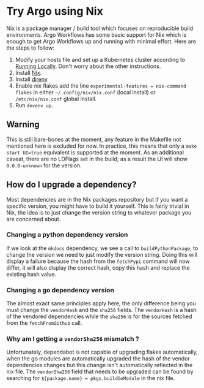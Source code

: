 # Try Argo using Nix

Nix is a package manager / build tool which focuses on reproducible build environments.
Argo Workflows has some basic support for Nix which is enough to get Argo Workflows up and running with minimal effort.
Here are the steps to follow:

  1. Modify your hosts file and set up a Kubernetes cluster according to [Running Locally](running-locally.md). Don't worry about the other instructions.
  2. Install [Nix](https://nixos.org/download.html).
  3. Install [direnv](https://devenv.sh/getting-started/)
  4. Enable nix flakes add the line `experimental-features = nix-command flakes` in either `~/.config/nix/nix.conf` (local install) or `/etc/nix/nix.conf` global install.
  5. Run `devenv up`.

## Warning

This is still bare-bones at the moment, any feature in the Makefile not mentioned here is excluded for now.
In practice, this means that only a `make start UI=true` equivalent is supported at the moment.
As an additional caveat, there are no LDFlags set in the build; as a result the UI will show `0.0.0-unknown` for the version.

## How do I upgrade a dependency?

Most dependencies are in the Nix packages repository but if you want a specific version, you might have to build it yourself.
This is fairly trivial in Nix, the idea is to just change the version string to whatever package you are concerned about.

### Changing a python dependency version

If we look at the `mkdocs` dependency, we see a call to `buildPythonPackage`, to change the version we need to just modify the version string.
Doing this will display a failure because the hash from the `fetchPypi` command will now differ, it will also display the correct hash, copy this hash
and replace the existing hash value.

### Changing a go dependency version

The almost exact same principles apply here, the only difference being you must change the `vendorHash` and the `sha256` fields.
The `vendorHash` is a hash of the vendored dependencies while the `sha256` is for the sources fetched from the `fetchFromGithub` call.

### Why am I getting a `vendorSha256` mismatch ?

Unfortunately, dependabot is not capable of upgrading flakes automatically, when the go modules are automatically upgraded the
hash of the vendor dependencies changes but this change isn't automatically reflected in the nix file. The `vendorSha256` field that needs to
be upgraded can be found by searching for `${package.name} = pkgs.buildGoModule` in the nix file.
